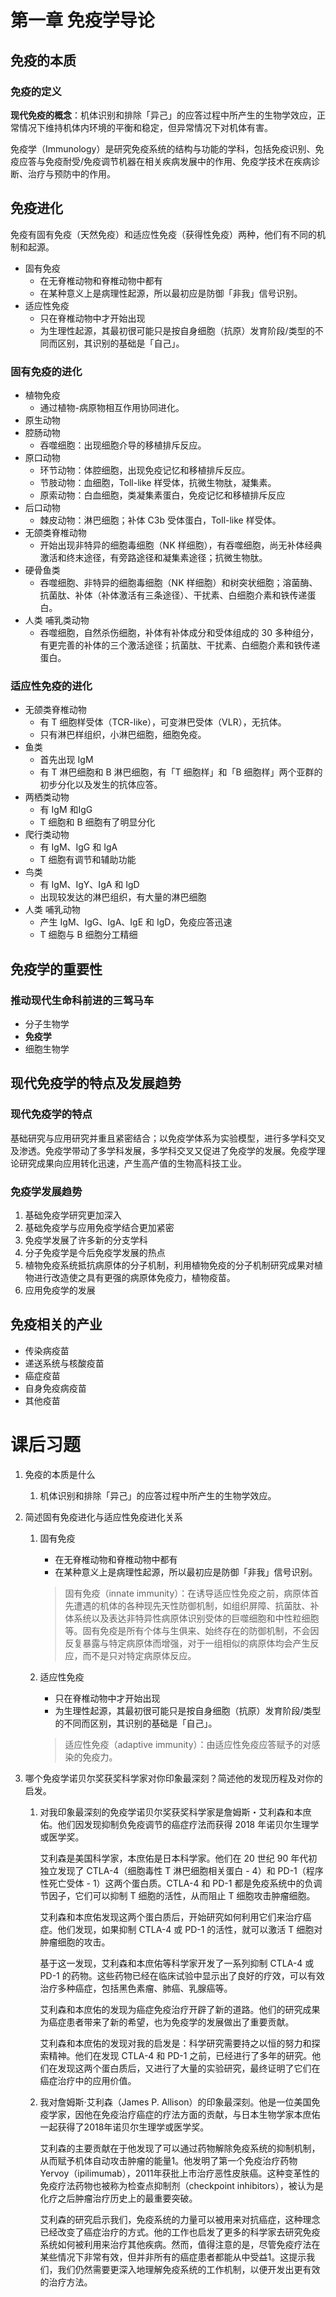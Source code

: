 # 第一章 免疫学导论

## 免疫的本质

### 免疫的定义

**现代免疫的概念**：机体识别和排除「异己」的应答过程中所产生的生物学效应，正常情况下维持机体内环境的平衡和稳定，但异常情况下对机体有害。

免疫学（Immunology）是研究免疫系统的结构与功能的学科，包括免疫识别、免疫应答与免疫耐受/免疫调节机器在相关疾病发展中的作用、免疫学技术在疾病诊断、治疗与预防中的作用。

## 免疫进化

免疫有固有免疫（天然免疫）和适应性免疫（获得性免疫）两种，他们有不同的机制和起源。

+ 固有免疫
  + 在无脊椎动物和脊椎动物中都有
  + 在某种意义上是病理性起源，所以最初应是防御「非我」信号识别。
+ 适应性免疫
  + 只在脊椎动物中才开始出现
  + 为生理性起源，其最初很可能只是按自身细胞（抗原）发育阶段/类型的不同而区别，其识别的基础是「自己」。

### 固有免疫的进化

+ 植物免疫
  + 通过植物-病原物相互作用协同进化。
+ 原生动物
+ 腔肠动物
  + 吞噬细胞：出现细胞介导的移植排斥反应。
+ 原口动物
  + 环节动物：体腔细胞，出现免疫记忆和移植排斥反应。
  + 节肢动物：血细胞，Toll-like 样受体，抗微生物肽，凝集素。
  + 原索动物：白血细胞，类凝集素蛋白，免疫记忆和移植排斥反应
+ 后口动物
  + 棘皮动物：淋巴细胞；补体 C3b 受体蛋白，Toll-like 样受体。
+ 无颌类脊椎动物
  + 开始出现非特异的细胞毒细胞（NK 样细胞），有吞噬细胞，尚无补体经典激活和终末途径，有旁路途径和凝集素途径；抗微生物肽。
+ 硬骨鱼类
  + 吞噬细胞、非特异的细胞毒细胞（NK 样细胞）和树突状细胞；溶菌酶、抗菌肽、补体（补体激活有三条途径）、干扰素、白细胞介素和铁传递蛋白。
+ 人类 哺乳类动物
  + 吞噬细胞，自然杀伤细胞，补体有补体成分和受体组成的 30 多种组分，有更完善的补体的三个激活途径；抗菌肽、干扰素、白细胞介素和铁传递蛋白。

### 适应性免疫的进化

+ 无颌类脊椎动物
  + 有 T 细胞样受体（TCR-like），可变淋巴受体（VLR），无抗体。
  + 只有淋巴样组织，小淋巴细胞，细胞免疫。
+ 鱼类
  + 首先出现 IgM
  + 有 T 淋巴细胞和 B 淋巴细胞，有「T 细胞样」和「B 细胞样」两个亚群的初步分化以及发生的抗体应答。
+ 两栖类动物
  + 有 IgM 和IgG
  + T 细胞和 B 细胞有了明显分化
+ 爬行类动物
  + 有 IgM、IgG 和 IgA
  + T 细胞有调节和辅助功能
+ 鸟类
  + 有 IgM、IgY、IgA 和 IgD
  + 出现较发达的淋巴组织，有大量的淋巴细胞
+ 人类 哺乳动物
  + 产生 IgM、IgG、IgA、IgE 和 IgD，免疫应答迅速
  + T 细胞与 B 细胞分工精细

## 免疫学的重要性

### 推动现代生命科前进的三驾马车

+ 分子生物学
+ **免疫学**
+ 细胞生物学

## 现代免疫学的特点及发展趋势

### 现代免疫学的特点

基础研究与应用研究并重且紧密结合；以免疫学体系为实验模型，进行多学科交叉及渗透。免疫学带动了多学科发展，多学科交叉又促进了免疫学的发展。免疫学理论研究成果向应用转化迅速，产生高产值的生物高科技工业。

### 免疫学发展趋势

1. 基础免疫学研究更加深入
2. 基础免疫学与应用免疫学结合更加紧密
3. 免疫学发展了许多新的分支学科
4. 分子免疫学是今后免疫学发展的热点
5. 植物免疫系统抵抗病原体的分子机制，利用植物免疫的分子机制研究成果对植物进行改造使之具有更强的病原体免疫力，植物疫苗。
6. 应用免疫学的发展

## 免疫相关的产业

+ 传染病疫苗
+ 递送系统与核酸疫苗
+ 癌症疫苗
+ 自身免疫病疫苗
+ 其他疫苗

# 课后习题

1. 免疫的本质是什么

   1. 机体识别和排除「异己」的应答过程中所产生的生物学效应。

2. 简述固有免疫进化与适应性免疫进化关系

   1. 固有免疫
      + 在无脊椎动物和脊椎动物中都有
      + 在某种意义上是病理性起源，所以最初应是防御「非我」信号识别。

      > 固有免疫（innate immunity）：在诱导适应性免疫之前，病原体首先遭遇的机体的各种现先天性防御机制，如组织屏障、抗菌肽、补体系统以及表达非特异性病原体识别受体的巨噬细胞和中性粒细胞等。固有免疫是所有个体与生俱来、始终存在的防御机制，不会因反复暴露与特定病原体而增强，对于一组相似的病原体均会产生反应，而不是只对特定病原体反应。

   2. 适应性免疫
      + 只在脊椎动物中才开始出现
      + 为生理性起源，其最初很可能只是按自身细胞（抗原）发育阶段/类型的不同而区别，其识别的基础是「自己」。

      > 适应性免疫（adaptive immunity）：由适应性免疫应答赋予的对感染的免疫力。

3. 哪个免疫学诺贝尔奖获奖科学家对你印象最深刻？简述他的发现历程及对你的启发。

   1. 
      对我印象最深刻的免疫学诺贝尔奖获奖科学家是詹姆斯・艾利森和本庶佑。他们因发现抑制负免疫调节的癌症疗法而获得 2018 年诺贝尔生理学或医学奖。

      艾利森是美国科学家，本庶佑是日本科学家。他们在 20 世纪 90 年代初独立发现了 CTLA-4（细胞毒性 T 淋巴细胞相关蛋白 - 4）和 PD-1（程序性死亡受体 - 1）这两个蛋白质。CTLA-4 和 PD-1 都是免疫系统中的负调节因子，它们可以抑制 T 细胞的活性，从而阻止 T 细胞攻击肿瘤细胞。

      艾利森和本庶佑发现这两个蛋白质后，开始研究如何利用它们来治疗癌症。他们发现，如果抑制 CTLA-4 或 PD-1 的活性，就可以激活 T 细胞对肿瘤细胞的攻击。

      基于这一发现，艾利森和本庶佑等科学家开发了一系列抑制 CTLA-4 或 PD-1 的药物。这些药物已经在临床试验中显示出了良好的疗效，可以有效治疗多种癌症，包括黑色素瘤、肺癌、乳腺癌等。

      艾利森和本庶佑的发现为癌症免疫治疗开辟了新的道路。他们的研究成果为癌症患者带来了新的希望，也为免疫学的发展做出了重要贡献。

      艾利森和本庶佑的发现对我的启发是：科学研究需要持之以恒的努力和探索精神。他们在发现 CTLA-4 和 PD-1 之前，已经进行了多年的研究。他们在发现这两个蛋白质后，又进行了大量的实验研究，最终证明了它们在癌症治疗中的应用价值。

   2. 我对詹姆斯·艾利森（James P. Allison）的印象最深刻。他是一位美国免疫学家，因他在免疫治疗癌症的疗法方面的贡献，与日本生物学家本庶佑一起获得了2018年诺贝尔生理学或医学奖。

      艾利森的主要贡献在于他发现了可以通过药物解除免疫系统的抑制机制，从而赋予机体自动攻击肿瘤的能量1。他发明了第一个免疫治疗药物Yervoy（ipilimumab），2011年获批上市治疗恶性皮肤癌。这种变革性的免疫疗法药物也被称为检查点抑制剂（checkpoint inhibitors），被认为是化疗之后肿瘤治疗历史上的最重要突破。

      艾利森的研究启示我们，免疫系统的力量可以被用来对抗癌症，这种理念已经改变了癌症治疗的方式。他的工作也启发了更多的科学家去研究免疫系统如何被利用来治疗其他疾病。然而，值得注意的是，尽管免疫疗法在某些情况下非常有效，但并非所有的癌症患者都能从中受益1。这提示我们，我们仍然需要更深入地理解免疫系统的工作机制，以便开发出更有效的治疗方法。


